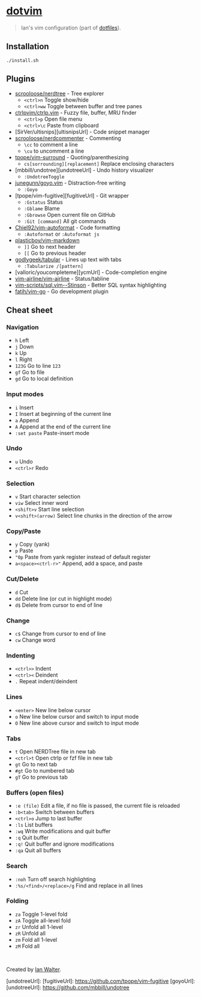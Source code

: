 # [dotvim](https://github.com/ianwalter/dotvim)
> Ian's vim configuration (part of [dotfiles](https://github.com/ianwalter/dotfiles)).

## Installation

```console
./install.sh
```

## Plugins

- [scrooloose/nerdtree](https://github.com/scrooloose/nerdtree) - Tree explorer
  - `<ctrl>n` Toggle show/hide
  - `<ctrl>ww` Toggle between buffer and tree panes
- [ctrlpvim/ctrlp.vim](https://github.com/kien/ctrlp.vim) - Fuzzy file, buffer, MRU finder
  - `<ctrl>p` Open file menu
  - `<ctrl>\c` Paste from clipboard
- [SirVer/ultisnips][ultisnipsUrl] - Code snippet manager
- [scrooloose/nerdcommenter](https://github.com/scrooloose/nerdcommenter) - Commenting
  - `\cc` to comment a line
  - `\cu` to uncomment a line
- [tpope/vim-surround](https://github.com/tpope/vim-surround) - Quoting/parenthesizing
  - `cs[sorrounding][replacement]` Replace enclosing characters
- [mbbill/undotree][undotreeUrl] - Undo history visualizer
  - `:UndotreeToggle`
- [junegunn/goyo.vim](https://github.com/junegunn/goyo.vim) - Distraction-free writing
  - `:Goyo`
- [tpope/vim-fugitive][fugitiveUrl] - Git wrapper
  - `:Gstatus` Status
  - `:Gblame` Blame
  - `:Gbrowse` Open current file on GitHub
  - `:Git [command]` All git commands
- [Chiel92/vim-autoformat](https://github.com/Chiel92/vim-autoformat) - Code formatting
  - `:Autoformat` or `:Autoformat js`
- [plasticboy/vim-markdown](https://github.com/plasticboy/vim-markdown)
  - `]]` Go to next header
  - `[[` Go to previous header
- [godlygeek/tabular](https://github.com/godlygeek/tabular) - Lines up text with tabs
  - `:Tabularize /[pattern]`
- [valloric/youcompleteme][ycmUrl] - Code-completion engine
- [vim-airline/vim-airline](https://github.com/vim-airline/vim-airline) - Status/tabline
- [vim-scripts/sql.vim--Stinson](https://github.com/vim-scripts/sql.vim--Stinson) - Better SQL syntax highlighting
- [fatih/vim-go](https://github.com/fatih/vim-go) - Go development plugin

## Cheat sheet

### Navigation

- `h` Left
- `j` Down
- `k` Up
- `l` Right
- `123G` Go to line `123`
- `gf` Go to file
- `gd` Go to local definition

### Input modes

- `i` Insert
- `I` Insert at beginning of the current line
- `a` Append
- `A` Append at the end of the current line
- `:set paste` Paste-insert mode

### Undo

- `u` Undo
- `<ctrl>r` Redo

### Selection

- `v` Start character selection
- `viw` Select inner word
- `<shift>v` Start line selection
- `v<shift>(arrow)` Select line chunks in the direction of the arrow

### Copy/Paste

- `y` Copy (yank)
- `p` Paste
- `"0p` Paste from yank register instead of default register
- `a<space><ctrl-r>"` Append, add a space, and paste

### Cut/Delete

- `d` Cut
- `dd` Delete line (or cut in highlight mode)
- `d$` Delete from cursor to end of line

### Change

- `c$` Change from cursor to end of line
- `cw` Change word

### Indenting

- `<ctrl>>` Indent
- `<ctrl><` Deindent
- `.` Repeat indent/deindent

### Lines    

- `<enter>` New line below cursor
- `o` New line below cursor and switch to input mode
- `O` New line above cursor and switch to input mode

### Tabs

- `t` Open NERDTree file in new tab
- `<ctrl>t` Open ctrlp or fzf file in new tab
- `gt` Go to next tab
- `#gt` Go to numbered tab
- `gT` Go to previous tab

### Buffers (open files)

- `:e (file)` Edit a file, if no file is passed, the current file is reloaded
- `:b<tab>` Switch between buffers
- `<ctrl>o` Jump to last buffer
- `:ls` List buffers
- `:wq` Write modifications and quit buffer
- `:q` Quit buffer
- `:q!` Quit buffer and ignore modifications
- `:qa` Quit all buffers

### Search

- `:noh` Turn off search highlighting
- `:%s/<find>/<replace>/g` Find and replace in all lines

### Folding

- `za` Toggle 1-level fold
- `zA` Toggle all-level fold
- `zr` Unfold all 1-level
- `zR` Unfold all
- `zm` Fold all 1-level
- `zM` Fold all

&nbsp;

Created by [Ian Walter](http://iankwalter.com).

[undotreeUrl]:
[fugitiveUrl]: https://github.com/tpope/vim-fugitive
[goyoUrl]:
[undotreeUrl]: https://github.com/mbbill/undotree
